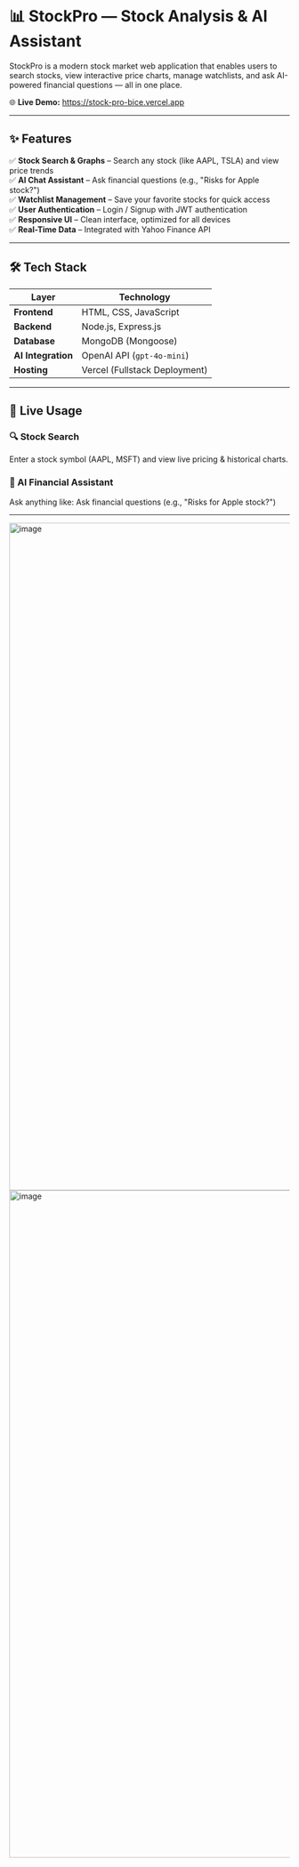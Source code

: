 # 📊 StockPro — Stock Analysis & AI Assistant

StockPro is a modern stock market web application that enables users to search stocks, view interactive price charts, manage watchlists, and ask AI-powered financial questions — all in one place.

🌐 **Live Demo:** https://stock-pro-bice.vercel.app

---

## ✨ Features

✅ **Stock Search & Graphs** – Search any stock (like AAPL, TSLA) and view price trends  
✅ **AI Chat Assistant** – Ask financial questions (e.g., "Risks for Apple stock?")  
✅ **Watchlist Management** – Save your favorite stocks for quick access  
✅ **User Authentication** – Login / Signup with JWT authentication  
✅ **Responsive UI** – Clean interface, optimized for all devices  
✅ **Real-Time Data** – Integrated with Yahoo Finance API  

---

## 🛠 Tech Stack

| Layer | Technology |
|-------|-----------|
| **Frontend** | HTML, CSS, JavaScript |
| **Backend** | Node.js, Express.js |
| **Database** | MongoDB (Mongoose) |
| **AI Integration** | OpenAI API (`gpt-4o-mini`) |
| **Hosting** | Vercel (Fullstack Deployment) |

---

## 🚀 Live Usage

### 🔍 Stock Search
Enter a stock symbol (AAPL, MSFT) and view live pricing & historical charts.

### 🤖 AI Financial Assistant
Ask anything like: Ask financial questions (e.g., "Risks for Apple stock?")  

---

<img width="1920" height="1200" alt="image" src="https://github.com/user-attachments/assets/20e356a1-cb93-4426-a70d-e916e002da10" />


<img width="1920" height="1200" alt="image" src="https://github.com/user-attachments/assets/ce789b76-5c12-4e3a-858d-96f76735d64c" />


